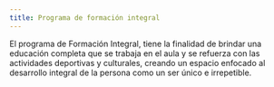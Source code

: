 ```yaml
---
title: Programa de formación integral
---
```


El  programa  de  Formación  Integral,  tiene  la  finalidad  de  brindar  una educación  completa  que  se  trabaja  en  el  aula  y  se  refuerza  con  las actividades  deportivas  y  culturales,  creando  un  espacio  enfocado  al desarrollo integral de la persona como un ser único e irrepetible.